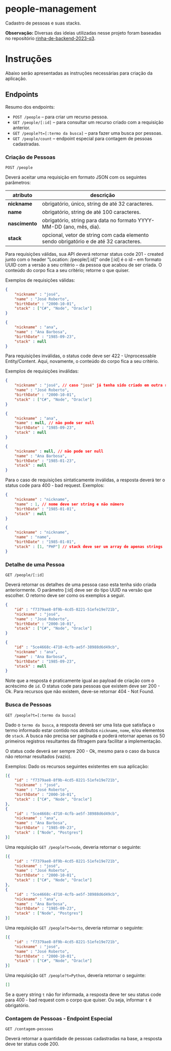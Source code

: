 # people-management
Cadastro de pessoas e suas stacks.

**Observação:** Diversas das ideias utilizadas nesse projeto foram baseadas no repositório [rinha-de-backend-2023-q3](https://raw.githubusercontent.com/zanfranceschi/rinha-de-backend-2023-q3).

# Instruções

Abaixo serão apresentadas as instruções necessárias para criação da aplicação.

## Endpoints

Resumo dos endpoints:

- `POST /people` – para criar um recurso pessoa.
- `GET /people/[:id]` – para consultar um recurso criado com a requisição anterior.
- `GET /people?t=[:termo da busca]` – para fazer uma busca por pessoas.
- `GET /people/count` – endpoint especial para contagem de pessoas cadastradas.


### Criação de Pessoas
`POST /people`

Deverá aceitar uma requisição em formato JSON com os seguintes parâmetros:

| atributo | descrição |
| --- | --- |
| **nickname** | obrigatório, único, string de até 32 caracteres. |
| **name** | obrigatório, string de até 100 caracteres. |
| **nascimento** | obrigatório, string para data no formato YYYY-MM-DD (ano, mês, dia). |
| **stack** | opcional, vetor de string com cada elemento sendo obrigatório e de até 32 caracteres. |

Para requisições válidas, sua API deverá retornar status code 201 - created junto com o header "Location: /people/[:id]" onde [:id] é o id – em formato UUID com a versão a seu critério – da pessoa que acabou de ser criada. O conteúdo do corpo fica a seu critério; retorne o que quiser. 

Exemplos de requisições válidas:
```json
{
    "nickname" : "josé",
    "name" : "José Roberto",
    "birthDate" : "2000-10-01",
    "stack" : ["C#", "Node", "Oracle"]
}
```

```json
{
    "nickname" : "ana",
    "name" : "Ana Barbosa",
    "birthDate" : "1985-09-23",
    "stack" : null
}
```
Para requisições inválidas, o status code deve ser 422 - Unprocessable Entity/Content. Aqui, novamente, o conteúdo do corpo fica a seu critério.

Exemplos de requisições inválidas:
```json
{
    "nickname" : "josé", // caso "josé" já tenha sido criado em outra requisição
    "name" : "José Roberto",
    "birthDate" : "2000-10-01",
    "stack" : ["C#", "Node", "Oracle"]
}
```

```json
{
    "nickname" : "ana",
    "name" : null, // não pode ser null
    "birthDate" : "1985-09-23",
    "stack" : null
}
```

```json
{
    "nickname" : null, // não pode ser null
    "name" : "Ana Barbosa",
    "birthDate" : "1985-01-23",
    "stack" : null
}
```

Para o caso de requisições sintaticamente inválidas, a resposta deverá ter o status code para 400 - bad request. Exemplos:

```json
{
    "nickname" : "nickname",
    "name" : 1, // nome deve ser string e não número
    "birthDate" : "1985-01-01",
    "stack" : null
}
```

```json
{
    "nickname" : "nickname",
    "name" : "name",
    "birthDate" : "1985-01-01",
    "stack" : [1, "PHP"] // stack deve ser um array de apenas strings
}
```

### Detalhe de uma Pessoa
`GET /people/[:id]`

Deverá retornar os detalhes de uma pessoa caso esta tenha sido criada anteriormente. O parâmetro [:id] deve ser do tipo UUID na versão que escolher. O retorno deve ser como os exemplos a seguir.


```json
{
    "id" : "f7379ae8-8f9b-4cd5-8221-51efe19e721b",
    "nickname" : "josé",
    "name" : "José Roberto",
    "birthDate" : "2000-10-01",
    "stack" : ["C#", "Node", "Oracle"]
}
```

```json
{
    "id" : "5ce4668c-4710-4cfb-ae5f-38988d6d49cb",
    "nickname" : "ana",
    "name" : "Ana Barbosa",
    "birthDate" : "1985-09-23",
    "stack" : null
}
```

Note que a resposta é praticamente igual ao payload de criação com o acréscimo de `id`. O status code para pessoas que existem deve ser 200 - Ok. Para recursos que não existem, deve-se retornar 404 - Not Found.


### Busca de Pessoas
`GET /people?t=[:termo da busca]`

Dado o `termo da busca`, a resposta deverá ser uma lista que satisfaça o termo informado estar contido nos atributos `nickname`, `nome`, e/ou elementos de `stack`. A busca não precisa ser paginada e poderá retornar apenas os 50 primeiros registros resultantes da filtragem para facilitar a implementação.

O status code deverá ser sempre 200 - Ok, mesmo para o caso da busca não retornar resultados (vazio).

Exemplos: Dado os recursos seguintes existentes em sua aplicação:

```json
[{
    "id" : "f7379ae8-8f9b-4cd5-8221-51efe19e721b",
    "nickname" : "josé",
    "name" : "José Roberto",
    "birthDate" : "2000-10-01",
    "stack" : ["C#", "Node", "Oracle"]
},
{
    "id" : "5ce4668c-4710-4cfb-ae5f-38988d6d49cb",
    "nickname" : "ana",
    "name" : "Ana Barbosa",
    "birthDate" : "1985-09-23",
    "stack" : ["Node", "Postgres"]
}]
```

Uma requisição `GET /people?t=node`, deveria retornar o seguinte:
```json
[{
    "id" : "f7379ae8-8f9b-4cd5-8221-51efe19e721b",
    "nickname" : "josé",
    "name" : "José Roberto",
    "birthDate" : "2000-10-01",
    "stack" : ["C#", "Node", "Oracle"]
},
{
    "id" : "5ce4668c-4710-4cfb-ae5f-38988d6d49cb",
    "nickname" : "ana",
    "name" : "Ana Barbosa",
    "birthDate" : "1985-09-23",
    "stack" : ["Node", "Postgres"]
}]
```

Uma requisição `GET /people?t=berto`, deveria retornar o seguinte:
```json
[{
    "id" : "f7379ae8-8f9b-4cd5-8221-51efe19e721b",
    "nickname" : "josé",
    "name" : "José Roberto",
    "birthDate" : "2000-10-01",
    "stack" : ["C#", "Node", "Oracle"]
}]
```

Uma requisição `GET /people?t=Python`, deveria retornar o seguinte:
```json
[]
```

Se a query string `t` não for informada, a resposta deve ter seu status code para 400 - bad request com o corpo que quiser. Ou seja, informar `t` é obrigatório.

### Contagem de Pessoas - Endpoint Especial
`GET /contagem-pessoas`

Deverá retornar a quantidade de pessoas cadastradas na base, a resposta deve ter status code 200.